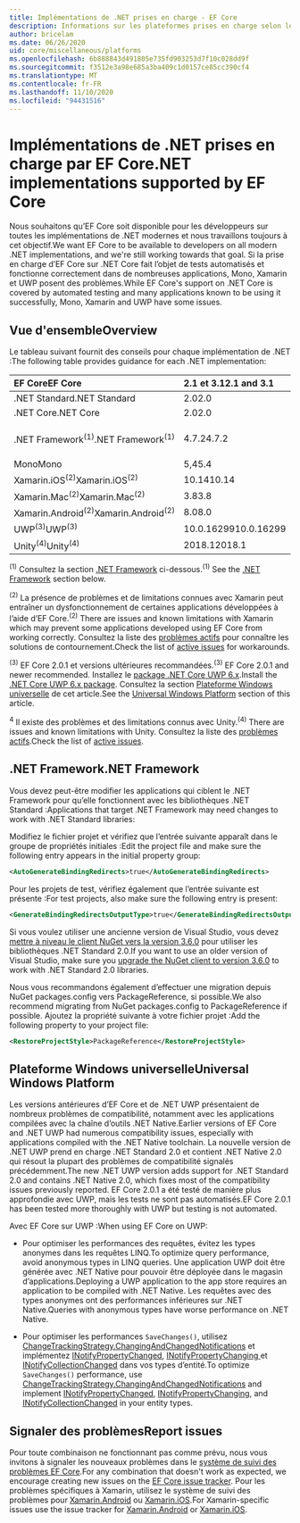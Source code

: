 ```yaml
---
title: Implémentations de .NET prises en charge - EF Core
description: Informations sur les plateformes prises en charge selon les versions d’Entity Framework Core.
author: bricelam
ms.date: 06/26/2020
uid: core/miscellaneous/platforms
ms.openlocfilehash: 6b888843d491805e735fd903253d7f10c028dd9f
ms.sourcegitcommit: f3512e3a98e685a3ba409c1d0157ce85cc390cf4
ms.translationtype: MT
ms.contentlocale: fr-FR
ms.lasthandoff: 11/10/2020
ms.locfileid: "94431516"
---
```

# <a name="net-implementations-supported-by-ef-core"></a><span data-ttu-id="9aab5-103">Implémentations de .NET prises en charge par EF Core</span><span class="sxs-lookup"><span data-stu-id="9aab5-103">.NET implementations supported by EF Core</span></span>

<span data-ttu-id="9aab5-104">Nous souhaitons qu’EF Core soit disponible pour les développeurs sur toutes les implémentations de .NET modernes et nous travaillons toujours à cet objectif.</span><span class="sxs-lookup"><span data-stu-id="9aab5-104">We want EF Core to be available to developers on all modern .NET implementations, and we're still working towards that goal.</span></span> <span data-ttu-id="9aab5-105">Si la prise en charge d’EF Core sur .NET Core fait l’objet de tests automatisés et fonctionne correctement dans de nombreuses applications, Mono, Xamarin et UWP posent des problèmes.</span><span class="sxs-lookup"><span data-stu-id="9aab5-105">While EF Core's support on .NET Core is covered by automated testing and many applications known to be using it successfully, Mono, Xamarin and UWP have some issues.</span></span>

## <a name="overview"></a><span data-ttu-id="9aab5-106">Vue d'ensemble</span><span class="sxs-lookup"><span data-stu-id="9aab5-106">Overview</span></span>

<span data-ttu-id="9aab5-107">Le tableau suivant fournit des conseils pour chaque implémentation de .NET :</span><span class="sxs-lookup"><span data-stu-id="9aab5-107">The following table provides guidance for each .NET implementation:</span></span>

| <span data-ttu-id="9aab5-108">EF Core</span><span class="sxs-lookup"><span data-stu-id="9aab5-108">EF Core</span></span>                       | <span data-ttu-id="9aab5-109">2.1 et 3.1</span><span class="sxs-lookup"><span data-stu-id="9aab5-109">2.1 and 3.1</span></span> | <span data-ttu-id="9aab5-110">5.0</span><span class="sxs-lookup"><span data-stu-id="9aab5-110">5.0</span></span>             |
|:------------------------------|:------------|:----------------|
| <span data-ttu-id="9aab5-111">.NET Standard</span><span class="sxs-lookup"><span data-stu-id="9aab5-111">.NET Standard</span></span>                 | <span data-ttu-id="9aab5-112">2.0</span><span class="sxs-lookup"><span data-stu-id="9aab5-112">2.0</span></span>         | <span data-ttu-id="9aab5-113">2.1</span><span class="sxs-lookup"><span data-stu-id="9aab5-113">2.1</span></span>             |
| <span data-ttu-id="9aab5-114">.NET Core</span><span class="sxs-lookup"><span data-stu-id="9aab5-114">.NET Core</span></span>                     | <span data-ttu-id="9aab5-115">2.0</span><span class="sxs-lookup"><span data-stu-id="9aab5-115">2.0</span></span>         | <span data-ttu-id="9aab5-116">3.0</span><span class="sxs-lookup"><span data-stu-id="9aab5-116">3.0</span></span>             |
| <span data-ttu-id="9aab5-117">.NET Framework<sup>(1)</sup></span><span class="sxs-lookup"><span data-stu-id="9aab5-117">.NET Framework<sup>(1)</sup></span></span>  | <span data-ttu-id="9aab5-118">4.7.2</span><span class="sxs-lookup"><span data-stu-id="9aab5-118">4.7.2</span></span>       | <span data-ttu-id="9aab5-119">(non pris en charge)</span><span class="sxs-lookup"><span data-stu-id="9aab5-119">(not supported)</span></span> |
| <span data-ttu-id="9aab5-120">Mono</span><span class="sxs-lookup"><span data-stu-id="9aab5-120">Mono</span></span>                          | <span data-ttu-id="9aab5-121">5,4</span><span class="sxs-lookup"><span data-stu-id="9aab5-121">5.4</span></span>         | <span data-ttu-id="9aab5-122">6.4</span><span class="sxs-lookup"><span data-stu-id="9aab5-122">6.4</span></span>             |
| <span data-ttu-id="9aab5-123">Xamarin.iOS<sup>(2)</sup></span><span class="sxs-lookup"><span data-stu-id="9aab5-123">Xamarin.iOS<sup>(2)</sup></span></span>     | <span data-ttu-id="9aab5-124">10.14</span><span class="sxs-lookup"><span data-stu-id="9aab5-124">10.14</span></span>       | <span data-ttu-id="9aab5-125">12.16</span><span class="sxs-lookup"><span data-stu-id="9aab5-125">12.16</span></span>           |
| <span data-ttu-id="9aab5-126">Xamarin.Mac<sup>(2)</sup></span><span class="sxs-lookup"><span data-stu-id="9aab5-126">Xamarin.Mac<sup>(2)</sup></span></span>     | <span data-ttu-id="9aab5-127">3.8</span><span class="sxs-lookup"><span data-stu-id="9aab5-127">3.8</span></span>         | <span data-ttu-id="9aab5-128">5.16</span><span class="sxs-lookup"><span data-stu-id="9aab5-128">5.16</span></span>            |
| <span data-ttu-id="9aab5-129">Xamarin.Android<sup>(2)</sup></span><span class="sxs-lookup"><span data-stu-id="9aab5-129">Xamarin.Android<sup>(2)</sup></span></span> | <span data-ttu-id="9aab5-130">8.0</span><span class="sxs-lookup"><span data-stu-id="9aab5-130">8.0</span></span>         | <span data-ttu-id="9aab5-131">10.0</span><span class="sxs-lookup"><span data-stu-id="9aab5-131">10.0</span></span>            |
| <span data-ttu-id="9aab5-132">UWP<sup>(3)</sup></span><span class="sxs-lookup"><span data-stu-id="9aab5-132">UWP<sup>(3)</sup></span></span>             | <span data-ttu-id="9aab5-133">10.0.16299</span><span class="sxs-lookup"><span data-stu-id="9aab5-133">10.0.16299</span></span>  | <span data-ttu-id="9aab5-134">TBD</span><span class="sxs-lookup"><span data-stu-id="9aab5-134">TBD</span></span>             |
| <span data-ttu-id="9aab5-135">Unity<sup>(4)</sup></span><span class="sxs-lookup"><span data-stu-id="9aab5-135">Unity<sup>(4)</sup></span></span>           | <span data-ttu-id="9aab5-136">2018.1</span><span class="sxs-lookup"><span data-stu-id="9aab5-136">2018.1</span></span>      | <span data-ttu-id="9aab5-137">TBD</span><span class="sxs-lookup"><span data-stu-id="9aab5-137">TBD</span></span>             |

<span data-ttu-id="9aab5-138"><sup>(1)</sup> Consultez la section [.NET Framework](#net-framework) ci-dessous.</span><span class="sxs-lookup"><span data-stu-id="9aab5-138"><sup>(1)</sup> See the [.NET Framework](#net-framework) section below.</span></span>

<span data-ttu-id="9aab5-139"><sup>(2)</sup> La présence de problèmes et de limitations connues avec Xamarin peut entraîner un dysfonctionnement de certaines applications développées à l’aide d’EF Core.</span><span class="sxs-lookup"><span data-stu-id="9aab5-139"><sup>(2)</sup> There are issues and known limitations with Xamarin which may prevent some applications developed using EF Core from working correctly.</span></span> <span data-ttu-id="9aab5-140">Consultez la liste des [problèmes actifs](https://github.com/dotnet/efcore/issues?q=is%3Aopen+is%3Aissue+label%3Aarea-xamarin) pour connaître les solutions de contournement.</span><span class="sxs-lookup"><span data-stu-id="9aab5-140">Check the list of [active issues](https://github.com/dotnet/efcore/issues?q=is%3Aopen+is%3Aissue+label%3Aarea-xamarin) for workarounds.</span></span>

<span data-ttu-id="9aab5-141"><sup>(3)</sup> EF Core 2.0.1 et versions ultérieures recommandées.</span><span class="sxs-lookup"><span data-stu-id="9aab5-141"><sup>(3)</sup> EF Core 2.0.1 and newer recommended.</span></span> <span data-ttu-id="9aab5-142">Installez le [package .NET Core UWP 6.x](https://www.nuget.org/packages/Microsoft.NETCore.UniversalWindowsPlatform/).</span><span class="sxs-lookup"><span data-stu-id="9aab5-142">Install the [.NET Core UWP 6.x package](https://www.nuget.org/packages/Microsoft.NETCore.UniversalWindowsPlatform/).</span></span> <span data-ttu-id="9aab5-143">Consultez la section [Plateforme Windows universelle](#universal-windows-platform) de cet article.</span><span class="sxs-lookup"><span data-stu-id="9aab5-143">See the [Universal Windows Platform](#universal-windows-platform) section of this article.</span></span>

<span data-ttu-id="9aab5-144"><sup>4</sup> Il existe des problèmes et des limitations connus avec Unity.</span><span class="sxs-lookup"><span data-stu-id="9aab5-144"><sup>(4)</sup> There are issues and known limitations with Unity.</span></span> <span data-ttu-id="9aab5-145">Consultez la liste des [problèmes actifs](https://github.com/dotnet/efcore/issues?q=is%3Aopen+is%3Aissue+label%3Aarea-unity).</span><span class="sxs-lookup"><span data-stu-id="9aab5-145">Check the list of [active issues](https://github.com/dotnet/efcore/issues?q=is%3Aopen+is%3Aissue+label%3Aarea-unity).</span></span>

## <a name="net-framework"></a><span data-ttu-id="9aab5-146">.NET Framework</span><span class="sxs-lookup"><span data-stu-id="9aab5-146">.NET Framework</span></span>

<span data-ttu-id="9aab5-147">Vous devez peut-être modifier les applications qui ciblent le .NET Framework pour qu’elle fonctionnent avec les bibliothèques .NET Standard :</span><span class="sxs-lookup"><span data-stu-id="9aab5-147">Applications that target .NET Framework may need changes to work with .NET Standard libraries:</span></span>

<span data-ttu-id="9aab5-148">Modifiez le fichier projet et vérifiez que l’entrée suivante apparaît dans le groupe de propriétés initiales :</span><span class="sxs-lookup"><span data-stu-id="9aab5-148">Edit the project file and make sure the following entry appears in the initial property group:</span></span>

```xml
<AutoGenerateBindingRedirects>true</AutoGenerateBindingRedirects>
```

<span data-ttu-id="9aab5-149">Pour les projets de test, vérifiez également que l’entrée suivante est présente :</span><span class="sxs-lookup"><span data-stu-id="9aab5-149">For test projects, also make sure the following entry is present:</span></span>

```xml
<GenerateBindingRedirectsOutputType>true</GenerateBindingRedirectsOutputType>
```

<span data-ttu-id="9aab5-150">Si vous voulez utiliser une ancienne version de Visual Studio, vous devez [mettre à niveau le client NuGet vers la version 3.6.0](https://www.nuget.org/downloads) pour utiliser les bibliothèques .NET Standard 2.0.</span><span class="sxs-lookup"><span data-stu-id="9aab5-150">If you want to use an older version of Visual Studio, make sure you [upgrade the NuGet client to version 3.6.0](https://www.nuget.org/downloads) to work with .NET Standard 2.0 libraries.</span></span>

<span data-ttu-id="9aab5-151">Nous vous recommandons également d’effectuer une migration depuis NuGet packages.config vers PackageReference, si possible.</span><span class="sxs-lookup"><span data-stu-id="9aab5-151">We also recommend migrating from NuGet packages.config to PackageReference if possible.</span></span> <span data-ttu-id="9aab5-152">Ajoutez la propriété suivante à votre fichier projet :</span><span class="sxs-lookup"><span data-stu-id="9aab5-152">Add the following property to your project file:</span></span>

```xml
<RestoreProjectStyle>PackageReference</RestoreProjectStyle>
```

## <a name="universal-windows-platform"></a><span data-ttu-id="9aab5-153">Plateforme Windows universelle</span><span class="sxs-lookup"><span data-stu-id="9aab5-153">Universal Windows Platform</span></span>

<span data-ttu-id="9aab5-154">Les versions antérieures d’EF Core et de .NET UWP présentaient de nombreux problèmes de compatibilité, notamment avec les applications compilées avec la chaîne d’outils .NET Native.</span><span class="sxs-lookup"><span data-stu-id="9aab5-154">Earlier versions of EF Core and .NET UWP had numerous compatibility issues, especially with applications compiled with the .NET Native toolchain.</span></span> <span data-ttu-id="9aab5-155">La nouvelle version de .NET UWP prend en charge .NET Standard 2.0 et contient .NET Native 2.0 qui résout la plupart des problèmes de compatibilité signalés précédemment.</span><span class="sxs-lookup"><span data-stu-id="9aab5-155">The new .NET UWP version adds support for .NET Standard 2.0 and contains .NET Native 2.0, which fixes most of the compatibility issues previously reported.</span></span> <span data-ttu-id="9aab5-156">EF Core 2.0.1 a été testé de manière plus approfondie avec UWP, mais les tests ne sont pas automatisés.</span><span class="sxs-lookup"><span data-stu-id="9aab5-156">EF Core 2.0.1 has been tested more thoroughly with UWP but testing is not automated.</span></span>

<span data-ttu-id="9aab5-157">Avec EF Core sur UWP :</span><span class="sxs-lookup"><span data-stu-id="9aab5-157">When using EF Core on UWP:</span></span>

* <span data-ttu-id="9aab5-158">Pour optimiser les performances des requêtes, évitez les types anonymes dans les requêtes LINQ.</span><span class="sxs-lookup"><span data-stu-id="9aab5-158">To optimize query performance, avoid anonymous types in LINQ queries.</span></span> <span data-ttu-id="9aab5-159">Une application UWP doit être générée avec .NET Native pour pouvoir être déployée dans le magasin d’applications.</span><span class="sxs-lookup"><span data-stu-id="9aab5-159">Deploying a UWP application to the app store requires an application to be compiled with .NET Native.</span></span> <span data-ttu-id="9aab5-160">Les requêtes avec des types anonymes ont des performances inférieures sur .NET Native.</span><span class="sxs-lookup"><span data-stu-id="9aab5-160">Queries with anonymous types have worse performance on .NET Native.</span></span>

* <span data-ttu-id="9aab5-161">Pour optimiser les performances `SaveChanges()`, utilisez [ChangeTrackingStrategy.ChangingAndChangedNotifications](/dotnet/api/microsoft.entityframeworkcore.changetrackingstrategy) et implémentez [INotifyPropertyChanged](https://msdn.microsoft.com/library/system.componentmodel.inotifypropertychanged.aspx), [INotifyPropertyChanging ](https://msdn.microsoft.com/library/system.componentmodel.inotifypropertychanging.aspx) et [INotifyCollectionChanged](https://msdn.microsoft.com/library/system.collections.specialized.inotifycollectionchanged.aspx) dans vos types d’entité.</span><span class="sxs-lookup"><span data-stu-id="9aab5-161">To optimize `SaveChanges()` performance, use [ChangeTrackingStrategy.ChangingAndChangedNotifications](/dotnet/api/microsoft.entityframeworkcore.changetrackingstrategy) and implement [INotifyPropertyChanged](https://msdn.microsoft.com/library/system.componentmodel.inotifypropertychanged.aspx), [INotifyPropertyChanging](https://msdn.microsoft.com/library/system.componentmodel.inotifypropertychanging.aspx), and [INotifyCollectionChanged](https://msdn.microsoft.com/library/system.collections.specialized.inotifycollectionchanged.aspx) in your entity types.</span></span>

## <a name="report-issues"></a><span data-ttu-id="9aab5-162">Signaler des problèmes</span><span class="sxs-lookup"><span data-stu-id="9aab5-162">Report issues</span></span>

<span data-ttu-id="9aab5-163">Pour toute combinaison ne fonctionnant pas comme prévu, nous vous invitons à signaler les nouveaux problèmes dans le [système de suivi des problèmes EF Core](https://github.com/dotnet/efcore/issues/new).</span><span class="sxs-lookup"><span data-stu-id="9aab5-163">For any combination that doesn't work as expected, we encourage creating new issues on the [EF Core issue tracker](https://github.com/dotnet/efcore/issues/new).</span></span> <span data-ttu-id="9aab5-164">Pour les problèmes spécifiques à Xamarin, utilisez le système de suivi des problèmes pour [Xamarin.Android](https://github.com/xamarin/xamarin-android/issues/new) ou [Xamarin.iOS](https://github.com/xamarin/xamarin-macios/issues/new).</span><span class="sxs-lookup"><span data-stu-id="9aab5-164">For Xamarin-specific issues use the issue tracker for [Xamarin.Android](https://github.com/xamarin/xamarin-android/issues/new) or [Xamarin.iOS](https://github.com/xamarin/xamarin-macios/issues/new).</span></span>
